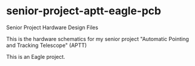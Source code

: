 senior-project-aptt-eagle-pcb
=============================

Senior Project Hardware Design Files


This is the hardware schematics for my senior project "Automatic Pointing and Tracking Telescope" (APTT)

This is an Eagle project.
